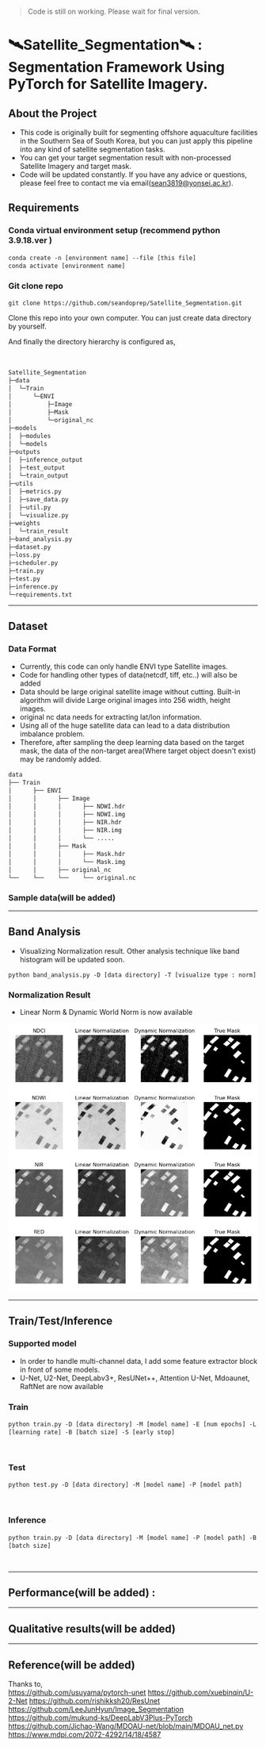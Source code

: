 > Code is still on working. Please wait for final version.

# 🛰️Satellite_Segmentation🛰️ : Segmentation Framework Using PyTorch for Satellite Imagery.

## About the Project
- This code is originally built for segmenting offshore aquaculture facilities in the Southern Sea of South Korea, but you can just apply this pipeline into any kind of satellite segmentation tasks. 
- You can get your target segmentation result with non-processed Satellite Imagery and target mask.
- Code will be updated constantly. If you have any advice or questions, please feel free to contact me via email(sean3819@yonsei.ac.kr).

## Requirements
### Conda virtual environment setup (recommend python 3.9.18.ver )
```
conda create -n [environment name] --file [this file]
conda activate [environment name]
```

### Git clone repo

```
git clone https://github.com/seandoprep/Satellite_Segmentation.git
```

Clone this repo into your own computer. You can just create data directory by yourself. 

And finally the directory hierarchy is configured as,

</br>

```
Satellite_Segmentation
├─data
│  └─Train
│      └─ENVI
│          ├─Image
│          ├─Mask
│          └─original_nc
├─models
│  ├─modules
│  └─models
├─outputs
│  ├─inference_output
│  ├─test_output
│  └─train_output
├─utils
│  ├─metrics.py
│  ├─save_data.py
│  ├─util.py
│  └─visualize.py
├─weights
│  └─train_result
├─band_analysis.py
├─dataset.py
├─loss.py
├─scheduler.py
├─train.py
├─test.py
├─inference.py
└─requirements.txt
```
---

## Dataset
### Data Format
- Currently, this code can only handle ENVI type Satellite images. 
- Code for handling other types of data(netcdf, tiff, etc..) will also be added
- Data should be large original satellite image without cutting. Built-in algorithm will divide Large original images into 256 width, height images.
- original nc data needs for extracting lat/lon information.
- Using all of the huge satellite data can lead to a data distribution imbalance problem. 
- Therefore, after sampling the deep learning data based on the target mask, the data of the non-target area(Where target object doesn't exist) may be randomly added.

```
data
├── Train
│      ├── ENVI
│      │      ├── Image
│      │      │      ├── NDWI.hdr
│      │      │      ├── NDWI.img
│      │      │      ├── NIR.hdr
│      │      │      ├── NIR.img
│      │      │      └── .....
│      │      ├── Mask
│      │      │      ├── Mask.hdr
│      │      │      └── Mask.img
│      │      ├── original_nc
└──    └──    └──    └── original.nc

```

### Sample data(will be added)


---
## Band Analysis
- Visualizing Normalization result. Other analysis technique like band histogram will be updated soon.
```
python band_analysis.py -D [data directory] -T [visualize type : norm]
```

### Normalization Result
- Linear Norm & Dynamic World Norm is now available
<img src="https://github.com/seandoprep/Satellite_Segmentation/blob/master/images/norm_result.png?raw=true">

---
## Train/Test/Inference

### Supported model
- In order to handle multi-channel data, I add some feature extractor block in front of some models. 
- U-Net, U2-Net, DeepLabv3+, ResUNet++, Attention U-Net, Mdoaunet, RaftNet are now available

### Train
```
python train.py -D [data directory] -M [model name] -E [num epochs] -L [learning rate] -B [batch size] -S [early stop]
```
</br>

### Test
```
python test.py -D [data directory] -M [model name] -P [model path]
```
</br>

### Inference
```
python train.py -D [data directory] -M [model name] -P [model path] -B [batch size]
```
</br>

---
## Performance(will be added) : 

---
## Qualitative results(will be added)

---
## Reference(will be added)
Thanks to,
</br>
https://github.com/usuyama/pytorch-unet
https://github.com/xuebinqin/U-2-Net
https://github.com/rishikksh20/ResUnet
https://github.com/LeeJunHyun/Image_Segmentation
https://github.com/mukund-ks/DeepLabV3Plus-PyTorch
https://github.com/Jichao-Wang/MDOAU-net/blob/main/MDOAU_net.py
https://www.mdpi.com/2072-4292/14/18/4587
